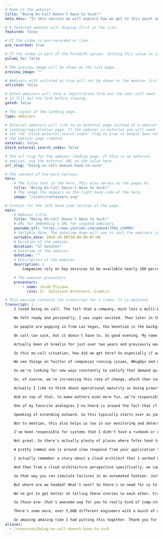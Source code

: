```yaml
---
# Name of the webinar.
title: "Being On-Call Doesn't Have to Suck!"
meta_desc: "In this session we will explore how we got to this point and how we can adopt Chaos Engineering to help us wake up less and sleep better."

# A featured webinar will display first in the list.
featured: false

# If the video is pre-recorded or live.
pre_recorded: true

# If the video is part of the PulumiTV series. Setting this value to true will list the video in the "PulumiTV" section.
pulumi_tv: false

# The preview image will be shown on the list page.
preview_image: ""

# Webinars with unlisted as true will not be shown on the webinar list
unlisted: false

# Gated webinars will have a registration form and the user will need
# to fill out the form before viewing.
gated: false

# The layout of the landing page.
type: webinars

# External webinars will link to an external page instead of a webinar
# landing/registration page. If the webinar is external you will need
# set the 'block_external_search_index' flag to true so Google does not index
# the webinar page created.
external: false
block_external_search_index: false

# The url slug for the webinar landing page. If this is an external
# webinar, use the external URL as the value here.
url_slug: "being-on-call-doesnt-have-to-suck"

# The content of the hero section.
hero:
    # The title text in the hero. This also serves as the pages H1.
    title: "Being On-Call Doesn't Have to Suck!"
    # The image the appears on the right hand side of the hero.
    image: "/icons/containers.svg"

# Content for the left hand side section of the page.
main:
    # Webinar title.
    title: "Being On-Call Doesn't Have to Suck!"
    # URL for embedding a URL for ungated webinars.
    youtube_url: "https://www.youtube.com/embed/fFDo_o3XM0k"
    # Sortable date. The datetime Hugo will use to sort the webinars in date order.
    sortable_date: 2020-10-08T10:00:00-07:00
    # Duration of the webinar.
    duration: "17 minutes"
    # Datetime of the webinar.
    datetime: ""
    # Description of the webinar.
    description: |
        Companies rely on key services to be available nearly 100 percent of the time in order to make revenue. A consequence of this situation is that it has become natural for Engineers to get woken up late at night or early in the morning to resolve incidents. But whether you rise to the occasion or not, it eventually becomes a very taxing experience. Unfortunately our industry has accepted this as the norm. There is a better way. Chaos Engineering. In this session we will explore how we got to this point and how we can adopt Chaos Engineering to help us wake up less and sleep better.

    # The webinar presenters
    presenters:
        - name: Jacob Plicque
          role: Sr. Solutions Architect, Gremlin

# This section contains the transcript for a video. It is optional.
transcript: |
    I loved being on call. The fact that a company, much less a multi-billion dollar company, relied on me to save the day felt incredible. Is this how it feels to be Spider-Man maybe? Of course! In the context of getting woken up at 4am to save the day. Hundreds of instances resolved by little old me. I remember the day that things changed. Cyber Monday was the best year-over-year best day in company history leading into a particularly memorable one on November 27, 2017. We scaled up our instances in advance, pre-warmed our load balancers, even went through this large launch readiness checklist.

    We felt ready and personally, I was super excited. Then later in the afternoon we started seeing some nxdomain errors which even started looking at our D-N-S cluster and couldn't find anything. Everything looked healthy. Then the panic started to kind of set in a little bit. Felt like the walls began to close in. I remember specifically that the person talking to me on the call was our V-P of Infrastructure as well as our C-T-O asking me what was going on through all the kind of white noise. I had no idea what was going on and every minute thousands of dollars were going down the drain. Of course, this is also the same week as A-W-S re:Invent.

    So people are popping in from Las Vegas, the Venetian in the background, to try to jump in escalate and figure out what was going on. We eventually looked at our console cluster for service discovery and saw that are EV--S volumes couldn't handle the— the I-O load. So it essentially fell over. We didn't realize later on that our E-V-S volumes that we load test— that we load tested in our staging environments were actually a different size than they were in production. Which completely invalidates the test. Of course this came from post-mortem several days and unfortunately a few million dollars later.

    On call can suck, but it doesn't have to. So good evening. My name is Jacob Plicque or if it's morning or afternoon. Good morning and afternoon as well. I'm a Senior Solutions Architect at Gremlin. I helpeour customers across a variety of different industries including, finance, commerce, airlines, retail, and insurance. Help build out their chaos engineering practice, In case you didn't know, Gremlin is a hosted SaaS platform that lets you run chaos engineering experiments simply, safely, and securely.

    Actually been at Gremlin for just over two years and previously worked at a large sports e-commerce company that I alluded to called Fanatics where I served as both a cloud operations and senior site reliability engineer for about a little over four years. So there I was responsible for providing a reliable e-commerce experience to process upwards of over 1,100 orders a minute, all while training junior S-R-E’s. So reliability has been sort of the bread and butter for a long time, especially on days such as Cyber Monday and Black Friday.

    So this on-call situation, how did we get here? So especially if we zoom in to right now in our current living situation, this recent move to working from home, shopping purely online has put a lot of strain on different companies across every industry. Many of them not being prepared for this level of demand during this pandemic. But if we actually zoom all the way out of it, we can actually see that this has been a problem for years in our crazy, rapid, Innovation digital world.

    We see things on Twitter of companies running issues, #HugOps and whether that's regular e-commerce failures on Black Friday, breakdowns at banks and financial institutions, and in some cases life-threatening incidents on airlines, the cost of these major technological breakdowns goes far beyond just the billions lost in company revenue. But of course more transactions at a business are performed online than ever. We have our network speeds that are constantly increasing and users that are getting more and more demanding.

    So we're looking for new ways constantly to satisfy that demand quickly and cost-effectively. This may mean breaking up monolithic systems for performance reasons, of distributed systems for ease of management, and the promise of reduced infrastructure costs, as well as the need for tracking all of these services wherever they are. So, but frankly with more complexity, comes more risk that things will break. So in order to keep up with the speed of innovation, we've adopted new technologies and approaches. So your team or your company's journey is likely somewhere on this slide, but of course this added complexity comes at a cost.

    So, of course, we're increasing this rate of change, which then increases the complexity of our systems, which increases the numbers of— the numbers of— of failures unless we're investing in both velocity and reliability. This is what allows us to shift the curve to achieve both reliability at the speed that we want to. However, as this trend continues, we start to think about the definition of operational maturity. So the majority of the industry considers being operational mature from this perspective as being ready to fight incidents. So this is a major component in the maturity of a compnay by I’d argue it's only half the picture.

    Actually I like to think about operational maturity as being proactive. So we can interpret this as architecting for failure in development, and then testing our assumptions about our systems early and often. But of course, we have dependencies on networks that we don't own, infrastructure that we don't control, orchestrators that are black— black boxes, open-source or legacy dependencies and the people operating the systems testing the code of, or just the code I should say, isn't enough. So we need a new way to test the other parts of the application stack so we make sure that we configured everything right and that all of our processes are in place. So so far, we're just looking at a small piece of this proverbial iceberg.

    And on top of that, to make matters even more fun, we’re responsible for the reliability of systems that we just don't understand. So how do we efficiently test and operate these new complex and distributed systems? Well, that's where chaos engineering comes in. So what is it and how does it fit? So if you remember nothing else from this particular presentation, remember these these four words. Thoughtful and plan. The term chaos is actually more of a misnomer. I've heard it more referred to as like a marketing jargon, but the truth is— is we're trying to validate or disprove a hypothesis. And then as we reveal weakness, the ultimate goal of chaos engineering is to shine a light on latent issues that are already exist.

    One of my favorite analogies I've heard is around the fact that if you take a flashlight or— or you know, your phone, in the case 2020, and shine a light into a basement, or, you know, if you're in Florida like me and don't have a basemen,t maybe more of an attic, you have all these like spiders and stuff. And in this particular area if you turn off the— the flashlight, it doesn't mean that the spiders are suddenly gone, right? So there's a concept called the blast radius. We always recommend starting small and carefully and purposely increasing the blast radius. So this typically means experimenting with a single or a few host, not your entire fleet, but this also can mean starting in your development environments and expanding outward.

    Speaking of extending outward. So this typically starts over as you escalate up your environments. So you can adopt the practice in your development phase so that your engineers are thinking about and validating that they’ve architected for failure early, and then what you can— once you’re confident with a particular failure mode, you could begin testing that and staging on a subset of your— of your environment and then expand from there. And then you simply rinse and repeat on your way to production. But what's great is chaos engingeering brings two crucial benefits. So first we can proactively identify and fix bugs that can produce an outage rather than waiting for system failure to show us where the weakness is. Secondly by running proactive gamedays our engineers grow more familiar with systems behavior and makes them more effective during an incident.

    Not to mention, this also helps us too in our monitoring and detection systems so that we can detect issues earlier. Now a quick note on fire drills. So I think in my younger grade school years I have to admit I took fire drills for granted. I thought they were a colossal waste of time. But now that you know, I'm an adult, and we can actually use fire drills to train for incidents, it makes a lot more sense to me now. So we actually are able to use these fire drills to train ourselves to stay calm and know exactly what to do. So many of us, if you think back, you’ve probably been placed on call for the first time given an on-call phone or pager and have been pointed out the run-books that are covered in cobwebs. They haven't been updated in a long time and essentially been told good luck. That's pretty common, unfortunately. Including myself.

    I've been responsible for systems that I didn't have a runbook or even in architecture diagram on, but liability and incident management fell to me. So we can actually make on-call less painful by running these fire drill scenarios as part of either onboarding a new engineer, as well as ongoing training exercises. Then even when run-books and solutions do exist, they're a great way to make sure that they make sense. For example, I once ran through an exercise where everything was going perfectly, alert striggered to the right people, they responded promptly, no issues logging in and getting into things and getting things working. But when we got to the actual run-book itself, to fix the issue, the run-book simply just said, wait for 15 minutes.

    Not great. So there's actually plenty of places where folks tend to get started. Whether you're moving to the cloud, migrating to microservices, adopting kubernetes, or actually figuring out your monitoring gaps. A pretty common example here is, if you're evaluating a new monitoring tool and you're trying to figure out how to decide between one or another, you can actually do chaos engineering experiments and see what responds first. So to dive in a little bit deeper, so there's a few experiments in which are really common for folks to get started, around verifying monitoring just to avoid those missed alerts and prolonged outages because of the fact that there was an issue that wasn't responded to.

    A pretty common one is around slow response from your application to your database. So that's a really great way to get started. As well as, and we’ll get into auto-scaling here in a second, which I'll admit the very first time that I knew that I fell in love with cloud was when I found out that auto-scaling was even a thing. So it was really cool. Then as we start thinking about incidence response, this becomes a kind of the level two. So you wanna start thinking about, perhaps you had an incident and a pain— a particular pain point you wanted to re-implement and see either as part of a post-mortem or much later just to verify that you've— that you and your team have— have gotten better. This is a great way to get started.

    I actually remember a story about a cloud architect that I worked with and we we're talking about this large, confluent stock which had all the different dependencies that we had as well as all of these different failure modes. And at the time, I was kind of the low man on the totem pole from a cloud operations team perspective and I asked when are we going to test these. They— this is a long list. We should probably get started on it, but we didn't have time and so it just kind of stood there. But also we didn't even know the chaos engineer existed back then so we actually have a really easy way to to get started now.

    And then from a cloud architecture perspective specifically, we can actually make sure that our auto-scaling is tuned. Our teams are prepared and able to handle those degraded or lost networks. As well as we can actually invest in doing region evacuation and make sure that that doesn't knock us offline. What's really great is that A-W-S Azure, and Google Cloud all have design principles used internally for their own systems that they publish for other companies to leverage. So these actual design principles include chaos engineering practices such as running gamedays to test out your workloads and train your teams.

    So that way you can simulate failures in an automated fashion. Just like that. So what can you do if you're on call this Spring? Run some experiments in your lower environments, of course, making sure that you're communicating this, but have a bit of a chaos hour during that sprint. Worst-case scenario is you validate an assumption that you had about your system that you're responsible for, and you learn something. The best case that you might find some surprises that they happen upstream in production, you'd be running that incident. So that's where you get started.

    But where are we headed? What's next? So there's no need for us to wait until something bad happens and then post-mortem. So let's start small in our dev environment with a hypothesis. Slow down or black hole that dependency and learn more about our systems. So also we can stop reading those post-mortems and start sharing these pain points with each other. Imagine if there's a world where we are all talking to each other about what we've learned about our systems. Then we can understand the need for our on-call by sharing these stories and doing chaos engineering to help it make— help us make it not suck.

    We've got to get better at telling these stories to each other. Frankly, it's why we're all here to learn and to get better. So chaos engineering actually creates this really interesting forced function that causes us to ask these questions about our systems and just as if not more important to our people. So a few links before you go. So right now while you’re watching this there is the largest, you know, no big deal, the largest chaos engineering event happening right now at Chaosconf dot I-O. And by the time you're watching this it’s almost over, but you can sign up and make sure that you get all the recordings from those from those talks.

    So those are— that's awesome way for you to really kind of jump-start your chaos engineering new journey. Secondly, everyone asks about swag stickers. We have some really, really awesome ones. So if you go to Gremlin dot com slash talk slash duval just as a short thank you for joining me on this this crazy journey. You can absolutely grab some of those stickers. They're— they're pretty, they're pretty cool. Main point Gremlin dot com slash community, thos conversations that I mentioned are already happening in our community Slack.

    There's some more, over 5,000 different engineers with a bunch of different places in which to get started. This also will link you to several tutorials as well. Test on being an on-call hero a little bit. My compatriot Vince wrote an awesome blog about not being an all-call hero— or not being just an on-call hero. So check that out. And lastly. There's something I actually just wrapped up yesterday, the first half of two webinars about planning and architecting for reliability. So right now you can actually watch the recording of part on and part two will go live on October 22nd. So just in a few weeks.

    So amazing amazing time I had putting this together. Thank you for listening. I hope it was helpful. Tweet at me. Add me on LinkedIn. Email me. Slack me. I’ll actually be available right after this for a bit of Q&A. Always happy to chat. And as one of the best teachers, Miss Frizzle of The Magic School Bus once said, take chances, make mistakes, and get messy. Just not in prod, just yet. Thanks again.
aliases:
  - /resources/being-on-call-doesnt-have-to-suck
---
```

